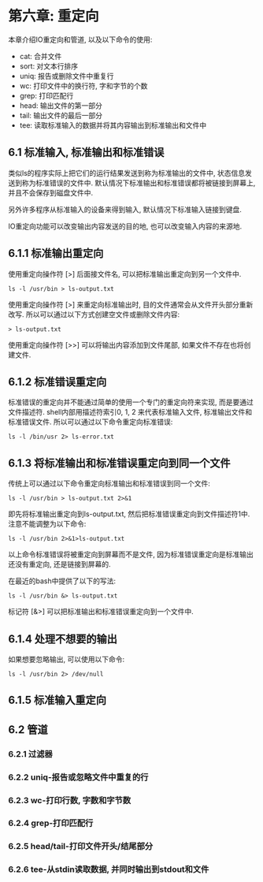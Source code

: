 # 第六章: 重定向 #

本章介绍IO重定向和管道, 以及以下命令的使用:

- cat: 合并文件
- sort: 对文本行排序
- uniq: 报告或删除文件中重复行
- wc: 打印文件中的换行符, 字和字节的个数
- grep: 打印匹配行
- head: 输出文件的第一部分
- tail: 输出文件的最后一部分
- tee: 读取标准输入的数据并将其内容输出到标准输出和文件中

## 6.1 标准输入, 标准输出和标准错误 ##

类似ls的程序实际上把它们的运行结果发送到称为标准输出的文件中, 状态信息发送到称为标准错误的文件中. 默认情况下标准输出和标准错误都将被链接到屏幕上, 并且不会保存到磁盘文件中.

另外许多程序从标准输入的设备来得到输入, 默认情况下标准输入链接到键盘.

IO重定向功能可以改变输出内容发送的目的地, 也可以改变输入内容的来源地.

## 6.1.1 标准输出重定向 ##

使用重定向操作符 [>] 后面接文件名, 可以把标准输出重定向到另一个文件中.

```
ls -l /usr/bin > ls-output.txt
```

使用重定向操作符 [>] 来重定向标准输出时, 目的文件通常会从文件开头部分重新改写. 所以可以通过以下方式创建空文件或删除文件内容:

```
> ls-output.txt
```

使用重定向操作符 [>>] 可以将输出内容添加到文件尾部, 如果文件不存在也将创建文件.

## 6.1.2 标准错误重定向 ##

标准错误的重定向并不能通过简单的使用一个专门的重定向符来实现, 而是要通过文件描述符. shell内部用描述符索引0, 1, 2 来代表标准输入文件, 标准输出文件和标准错误文件. 所以可以通过以下命令重定向标准错误:

```
ls -l /bin/usr 2> ls-error.txt
```

## 6.1.3 将标准输出和标准错误重定向到同一个文件 ##

传统上可以通过以下命令重定向标准输出和标准错误到同一个文件:

```
ls -l /usr/bin > ls-output.txt 2>&1
```
即先将标准输出重定向到ls-output.txt, 然后把标准错误重定向到文件描述符1中. 注意不能调整为以下命令:

```
ls -l /usr/bin 2>&1>ls-output.txt
```
以上命令标准错误将被重定向到屏幕而不是文件, 因为标准错误重定向是标准输出还没有重定向, 还是链接到屏幕的.

在最近的bash中提供了以下的写法:

```
ls -l /usr/bin &> ls-output.txt
```
标记符 [&>] 可以把标准输出和标准错误重定向到一个文件中.

## 6.1.4 处理不想要的输出 ##

如果想要忽略输出, 可以使用以下命令:

```
ls -l /usr/bin 2> /dev/null
```

## 6.1.5 标准输入重定向 ##



## 6.2 管道 ##

### 6.2.1 过滤器 ###

### 6.2.2 uniq-报告或忽略文件中重复的行 ###

### 6.2.3 wc-打印行数, 字数和字节数 ###

### 6.2.4 grep-打印匹配行 ###

### 6.2.5 head/tail-打印文件开头/结尾部分 ###

### 6.2.6 tee-从stdin读取数据, 并同时输出到stdout和文件 ###
